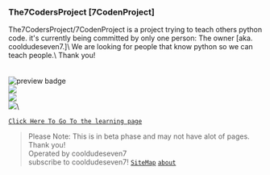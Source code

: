 ### The7CodersProject [7CodenProject]
The7CodersProject/7CodenProject is a project trying to teach others python code. it's currently being committed by only one person: The owner [aka. cooldudeseven7.]\ 
We are looking for people that know python so we can teach people.\ 
Thank you!\
\
\
<img src="https://img.shields.io/github/last-commit/C7CodingDev/The7CodersProject/main?label=LAST%20UPDATED%3A&logo=github&logoColor=cyan&style=for-the-badge" alt="preview badge"/>
\
<img src='https://img.shields.io/github/repo-size/C7CodingDev/The7CodersProject?color=g&logo=GITHUB&logoColor=cyan&style=for-the-badge'>\
<img src='https://img.shields.io/github/issues/C7CodingDev/The7CodersProject?style=for-the-badge'>\
<img src ='https://img.shields.io/github/issues-closed/C7CodingDev/The7CodersProject?style=for-the-badge'>\

[`Click Here To Go To the learning page`](intro.html)
> Please Note: This is in beta phase and may not have alot of pages. Thank you!\
> Operated by cooldudeseven7\
> subscribe to cooldudeseven7!
[`SiteMap`](Map.html)
[`about`](about.html)

